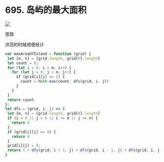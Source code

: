  # 695. 岛屿的最大面积
 ![](https://tva1.sinaimg.cn/large/008i3skNgy1gw4ehtt4l3j30il0ondi4.jpg)

 思路
 
 洪范的时候顺便统计

 ```javascript
var maxAreaOfIsland = function (grid) {
  let [m, n] = [grid.length, grid[0].length]
  let count = 0;
  for (let i = 0; i < m; i++) {
    for (let j = 0; j < n; j++) {
      if (grid[i][j] == 1) {
        count = Math.max(count, dfs(grid, i, j))
      }
    }
  }
  return count
};
let dfs = (grid, i, j) => {
  let [m, n] = [grid.length, grid[0].length]
  if (i < 0 || j < 0 || i >= m || j >= n) {
    return 0
  }
  if (grid[i][j] == 0) {
    return 0
  }
  grid[i][j] = 0;
  return 1 + dfs(grid, i + 1, j) + dfs(grid, i - 1, j) + dfs(grid, i, j + 1) + dfs(grid, i, j - 1)
}
 ```